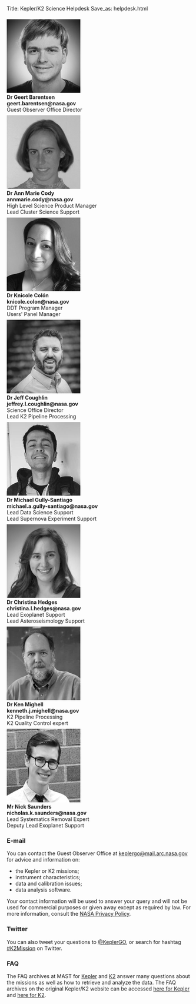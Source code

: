 Title: Kepler/K2 Science Helpdesk
Save_as: helpdesk.html

<div class="row">
    <div class="col-sm-4 text-center">
        <img src="images/faces/geert.jpg" class="img-circle" style="padding-top:0.5em;"><br>
        <b>Dr Geert Barentsen</b><br>
        <b>geert.barentsen@nasa.gov</b><br>
        Guest Observer Office Director
    </div>
    <div class="col-sm-4 text-center">
        <img src="images/faces/annmarie.jpg" class="img-circle" style="padding-top:0.5em;"><br>
        <b>Dr Ann Marie Cody</b><br>
        <b>annmarie.cody@nasa.gov</b><br>
        High Level Science Product Manager<br>
        Lead Cluster Science Support
    </div>
    <div class="col-sm-4 text-center">
        <img src="images/faces/knicole.jpg" class="img-circle" style="padding-top:0.5em;"><br>
        <b>Dr Knicole Colón</b><br>
        <b>knicole.colon@nasa.gov</b><br>
        DDT Program Manager<br/>
        Users' Panel Manager
    </div>
    <div class="col-sm-4 text-center">
        <img src="images/faces/jeff.jpg" class="img-circle" style="padding-top:0.5em;"><br>
        <b>Dr Jeff Coughlin</b><br>
        <b>jeffrey.l.coughlin@nasa.gov</b><br>
        Science Office Director<br/>
        Lead K2 Pipeline Processing
    </div>
    <div class="col-sm-4 text-center">
        <img src="images/faces/gully.jpg" class="img-circle" style="padding-top:0.5em;"><br>
        <b>Dr Michael Gully-Santiago</b><br>
        <b>michael.a.gully-santiago@nasa.gov</b><br>
        Lead Data Science Support<br>
        Lead Supernova Experiment Support
    </div>
    <div class="col-sm-4 text-center">
        <img src="images/faces/christina.jpg" class="img-circle" style="padding-top:0.5em;"><br>
        <b>Dr Christina Hedges</b><br>
        <b>christina.l.hedges@nasa.gov</b><br>
        Lead Exoplanet Support<br>
        Lead Asteroseismology Support
    </div>
    <div class="col-sm-4 text-center">
        <img src="images/faces/ken.jpg" class="img-circle" style="padding-top:0.5em;"><br>
        <b>Dr Ken Mighell</b><br>
        <b>kenneth.j.mighell@nasa.gov</b><br>
        K2 Pipeline Processing<br>
        K2 Quality Control expert
    </div>
    <div class="col-sm-4 text-center">
        <img src="images/faces/nick.jpg" class="img-circle" style="padding-top:0.5em;"><br>
        <b>Mr Nick Saunders</b><br>
        <b>nicholas.k.saunders@nasa.gov</b><br>
        Lead Systematics Removal Expert<br>
        Deputy Lead Exoplanet Support
    </div>
</div>

### E-mail

You can contact the Guest Observer Office at [keplergo@mail.arc.nasa.gov](mailto:keplergo@mail.arc.nasa.gov) for advice and information on:

* the Kepler or K2 missions;
* instrument characteristics;
* data and calibration issues;
* data analysis software.

Your contact information will be used to answer your query and will not be used for commercial purposes or given away except as required by law. For more information, consult the [NASA Privacy Policy](http://www.nasa.gov/about/highlights/HP_Privacy.html).

### Twitter

You can also tweet your questions to <a href="https://twitter.com/KeplerGO">@KeplerGO</a>,
or search for hashtag <a href="https://twitter.com/search?q=k2mission">#K2Mission</a>
on Twitter.

### FAQ

The FAQ archives at MAST for
[Kepler](http://archive.stsci.edu/mast_faq.php?mission=KEPLER) and
[K2](http://archive.stsci.edu/mast_faq.php?mission=K2) answer many
questions about the missions as well as how to retrieve and analyze
the data.  The FAQ archives on the original Kepler/K2 website can be accessed
[here for Kepler](/FAQ.shtml) and
[here for K2](/K2/FAQ.shtml).
